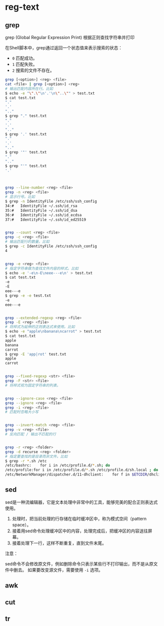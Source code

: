# reg-text

## grep

grep (Global Regular Expression Print) 根据正则查找字符串并打印

在Shell脚本中，grep通过返回一个状态值来表示搜索的状态：

-   `0` 匹配成功。
-   `1` 匹配失败。
-   `2` 搜索的文件不存在。

```sh
grep [<option>] <reg> <file>
cat <file> | grep [<option>] <reg>
# 输出匹配内容所在行。比如
$ echo -e "\".\"\n'.'\n\"..\"" > test.txt
$ cat test.txt
"."
'.'
".."
$ grep "." test.txt
"."
'.'
".."
$ grep '.' test.txt
"."
'.'
".."
$ grep '"' test.txt
"."
".."
$ grep "'" test.txt
'.'



grep --line-number <reg> <file>
grep -n <reg> <file>
# 显示行号。比如
$ grep -n IdentityFile /etc/ssh/ssh_config
34:#   IdentityFile ~/.ssh/id_rsa
35:#   IdentityFile ~/.ssh/id_dsa
36:#   IdentityFile ~/.ssh/id_ecdsa
37:#   IdentityFile ~/.ssh/id_ed25519


grep --count <reg> <file>
grep -c <reg> <file>
# 输出匹配行的数量。比如
$ grep -c IdentityFile /etc/ssh/ssh_config
4


grep -e <reg> <file>
# 指定字符串做为查找文件内容的样式。比如
$ echo -e '-e\n-E\neee---e\n' > test.txt
$ cat test.txt
-e
-E
eee---e
$ grep -e -e test.txt
-e
eee---e


grep --extended-regexp <reg> <file>
grep -E <reg> <file>
# 将样式为延伸的正则表达式来使用。比如
$ echo -e "apple\nbanana\ncarrot" > test.txt
$ cat test.txt
apple
banana
carrot
$ grep -E 'app|rot' test.txt
apple
carrot


grep --fixed-regexp <str> <file>
grep -F <str> <file>
# 将样式视为固定字符串的列表。


grep --ignore-case <reg> <file>
grep --ignore <reg> <file>
grep -i <reg> <file>
# 匹配时忽略大小写


grep --invert-match <reg> <file>
grep -v <reg> <file>
# 反向匹配 / 输出不匹配的行


grep -r <reg> <folder>
grep -d recurse <reg> <folder>
# 指定要查找的是目录而非文件。比如
$ grep -r *.sh /etc
/etc/bashrc:    for i in /etc/profile.d/*.sh; do
/etc/profile:for i in /etc/profile.d/*.sh /etc/profile.d/sh.local ; do
/etc/NetworkManager/dispatcher.d/11-dhclient:    for f in $ETCDIR/dhclient.d/*.sh; do

```

## sed

sed是一种流编辑器，它是文本处理中非常中的工具，能够完美的配合正则表达式使用。

1. 处理时，把当前处理的行存储在临时缓冲区中，称为模式空间（pattern space）。
2. 接着用sed命令处理缓冲区中的内容，处理完成后，把缓冲区的内容送往屏幕。
3. 接着处理下一行，这样不断重复，直到文件末尾。

注意：

sed命令不会修改原文件，例如删除命令只表示某些行不打印输出，而不是从原文件中删去。
如果要改变源文件，需要使用 `-i` 选项。

## awk
## cut
## tr
